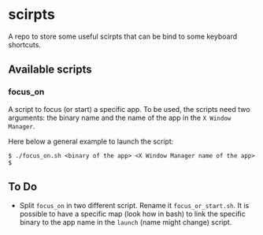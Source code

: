 # scirpts

A repo to store some useful scirpts that can be bind to some keyboard shortcuts.

## Available scripts

### focus_on

A script to focus (or start) a specific app. To be used, the scripts need two
arguments: the binary name and the name of the app in the `X Window Manager`.

Here below a general example to launch the script:

```console
$ ./focus_on.sh <binary of the app> <X Window Manager name of the app>
$
```

## To Do

- Split `focus_on` in two different script. Rename it `focus_or_start.sh`.
  It is possible to have a specific map (look how in bash) to link the specific
  binary to the app name in the `launch` (name might change) script.

